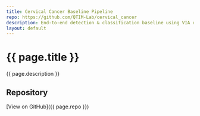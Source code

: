 ```yaml
---
title: Cervical Cancer Baseline Pipeline
repo: https://github.com/QTIM-Lab/cervical_cancer
description: End-to-end detection & classification baseline using VIA data.
layout: default
---
```


# {{ page.title }}

{{ page.description }}

## Repository
[View on GitHub]({{ page.repo }})